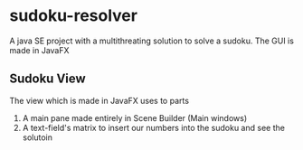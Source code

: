 # sudoku-resolver
A java SE project with a multithreating solution to solve a sudoku. The GUI is made in JavaFX 

## Sudoku View
The view which is made in JavaFX uses to parts
  1. A main pane made entirely in Scene Builder (Main windows)
  2. A text-field's matrix to insert our numbers into the sudoku and see the solutoin
   
